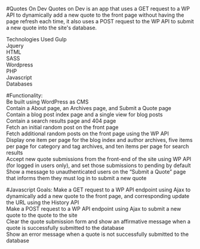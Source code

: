 #Quotes On Dev
Quotes on Dev is an app that uses a GET request to a WP API to dynamically add a new quote to the front page without having the page refresh each time, it also uses a POST request to the WP API to submit a new quote into the site's database.

Technologies Used
Gulp  
Jquery  
HTML  
SASS  
Wordpress  
PHP  
Javascript  
Databases

#Functionality:  
Be built using WordPress as CMS  
Contain a About page, an Archives page, and Submit a Quote page  
Contain a blog post index page and a single view for blog posts  
Contain a search results page and 404 page  
Fetch an initial random post on the front page  
Fetch additional random posts on the front page using the WP API  
Display one item per page for the blog index and author archives, five items per page for category and tag archives, and ten items per page for search results  
Accept new quote submissions from the front-end of the site using WP API (for logged in users only), and set those submissions to pending by default  
Show a message to unauthenticated users on the “Submit a Quote” page that informs them they must log in to submit a new quote

#Javascript Goals:
Make a GET request to a WP API endpoint using Ajax to dynamically add a new quote to the front page, and corresponding update the URL using the History API  
Make a POST request to a WP API endpoint using Ajax to submit a new quote to the quote to the site  
Clear the quote submission form and show an affirmative message when a quote is successfully submitted to the database  
Show an error message when a quote is not successfully submitted to the database
